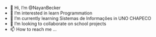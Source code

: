 - 👋 Hi, I’m @NayanBecker
- 👀 I’m interested in learn Programmation  
- 🌱 I’m currently learning Sistemas de Informações in UNO CHAPECO
- 💞️ I’m looking to collaborate on school projects
- 📫 How to reach me ...

<!---
NayanBecker/NayanBecker is a ✨ special ✨ repository because its `README.md` (this file) appears on your GitHub profile.
You can click the Preview link to take a look at your changes.
--->
